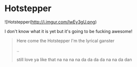 # Hotstepper

![Hotstepper(http://i.imgur.com/lwEy3gU.png)

I don't know what it is yet but it's going to be fucking awesome!

> Here come the Hotstepper
> I'm the lyrical ganster
>
> ..
>
> still love ya like that
> na na na na
> da da da da
> na na da dan
